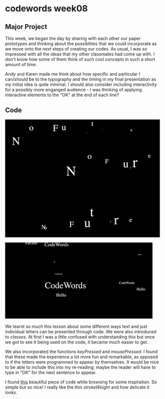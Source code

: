 # codewords week08

## Major Project

This week, we began the day by sharing with each other our paper prototypes and thinking about the possiblities that we could incorporate as we move onto the next steps of creating our codes. As usual, I was so impressed with all the ideas that my other classmates had come up with. I don't know how some of them think of such cool concepts in such a short amount of time. 

Andy and Karen made me think about how specific and particular I can/*should* be to the typography and the timing in my final presentation as my initial idea is quite minimal. I should also consider including interactivity for a possibly more enganged audience - I was thinking of applying interactive elements to the "OK" at the end of each line?

## Code 

![](classAndWriggly.jpg)

![](jiggly.gif)

We learnt so much this lesson about some different ways text and just individual letters can be presented through code. We were also introduced to *classes*. At first I was a little confused with understanding this but once we got to see it being used on the code, it became much easier to get. 

We also incorporated the functions *keyPressed* and *mousePressed*. I found that these made the experience a lot more fun and remarkable, as opposed to if the letters were programmed to appear by themselves. It would be nice to be able to include this into my re-reading; maybe the reader will have to type in "OK" for the next sentence to appear. 

I found [this](http://www.generative-gestaltung.de/2/sketches/?01_P/P_2_2_3_01) beautiful piece of code while browsing for some inspiration. So simple but so nice! I really like the thin *strokeWeight* and how delicate it looks.
